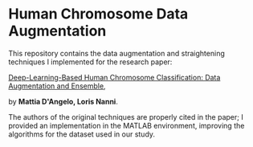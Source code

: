 # Human Chromosome Data Augmentation

This repository contains the data augmentation and straightening techniques I implemented for the research paper:

[Deep-Learning-Based Human Chromosome Classification: Data Augmentation and Ensemble](https://www.mdpi.com/2078-2489/14/7/389), 

by **Mattia D'Angelo, Loris Nanni**.

The authors of the original techniques are properly cited in the paper; I provided an implementation in the MATLAB environment, improving the algorithms for the dataset used in our study.
